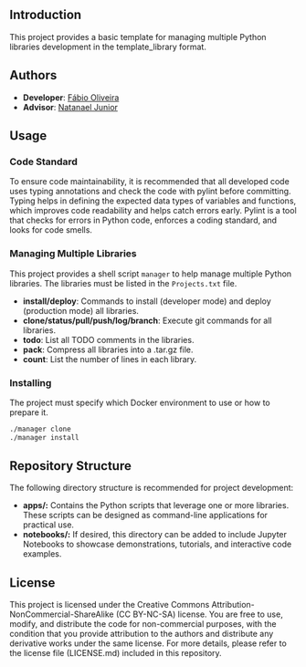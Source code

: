## Introduction
This project provides a basic template for managing multiple Python libraries development in the template_library format.

## Authors
- **Developer**: [Fábio Oliveira](https://github.com/obs-fabio)
- **Advisor**: [Natanael Junior](https://github.com/natmourajr/natmourajr)

## Usage

### Code Standard
To ensure code maintainability, it is recommended that all developed code uses typing annotations and check the code with pylint before committing.
Typing helps in defining the expected data types of variables and functions, which improves code readability and helps catch errors early.
Pylint is a tool that checks for errors in Python code, enforces a coding standard, and looks for code smells.


### Managing Multiple Libraries
This project provides a shell script `manager` to help manage multiple Python libraries. The libraries must be listed in the `Projects.txt` file.

- **install/deploy**: Commands to install (developer mode) and deploy (production mode) all libraries.
- **clone/status/pull/push/log/branch**: Execute git commands for all libraries.
- **todo**: List all TODO comments in the libraries.
- **pack**: Compress all libraries into a .tar.gz file.
- **count**: List the number of lines in each library.

### Installing

The project must specify which Docker environment to use or how to prepare it.

```bash
./manager clone
./manager install
```

## Repository Structure

The following directory structure is recommended for project development:

- **apps/:** Contains the Python scripts that leverage one or more libraries. These scripts can be designed as command-line applications for practical use.
- **notebooks/:** If desired, this directory can be added to include Jupyter Notebooks to showcase demonstrations, tutorials, and interactive code examples.


## License

This project is licensed under the Creative Commons Attribution-NonCommercial-ShareAlike (CC BY-NC-SA) license. You are free to use, modify, and distribute the code for non-commercial purposes, with the condition that you provide attribution to the authors and distribute any derivative works under the same license. For more details, please refer to the license file (LICENSE.md) included in this repository.
